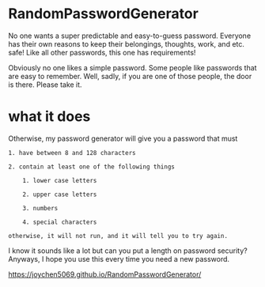 # RandomPasswordGenerator

No one wants a super predictable and easy-to-guess password. Everyone has their own reasons to keep their belongings, thoughts, work, and etc. safe! Like all other passwords, this one has requirements! 

Obviously no one likes a simple password. Some people like passwords that are easy to remember. Well, sadly, if you are one of those people, the door is there. Please take it. 

# what it does
Otherwise, my password generator will give you a password that must  

    1. have between 8 and 128 characters
    
    2. contain at least one of the following things
    
        1. lower case letters
        
        2. upper case letters
        
        3. numbers
        
        4. special characters
        
    otherwise, it will not run, and it will tell you to try again. 

I know it sounds like a lot but can you put a length on password security? Anyways, I hope you use this every time you need a new password. 

https://joychen5069.github.io/RandomPasswordGenerator/

